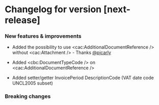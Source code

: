 # Changelog for version [next-release]

### New features & improvements
- Added the possibility to use <cac:AdditionalDocumentReference /> without <cac:Attachment /> - Thanks [@pjcarly](https://github.com/pjcarly)
- Added <cbc:DocumentTypeCode /> on <cac:AdditionalDocumentReference />

- Added setter/getter InvoicePeriod DescriptionCode (VAT date code UNCL2005 subset)

### Breaking changes
